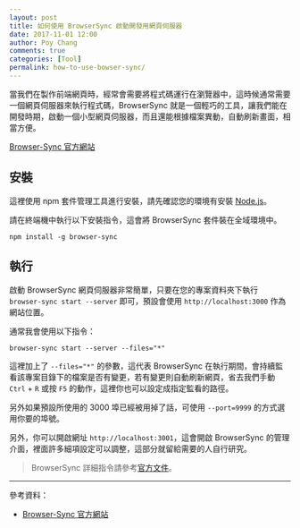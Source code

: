```yaml
---
layout: post
title: 如何使用 BrowserSync 啟動開發用網頁伺服器
date: 2017-11-01 12:00
author: Poy Chang
comments: true
categories: [Tool]
permalink: how-to-use-bowser-sync/
---
```

當我們在製作前端網頁時，經常會需要將程式碼運行在瀏覽器中，這時候通常需要一個網頁伺服器來執行程式碼，BrowserSync 就是一個輕巧的工具，讓我們能在開發時期，啟動一個小型網頁伺服器，而且還能根據檔案異動，自動刷新畫面，相當方便。

[Browser-Sync 官方網站](https://www.browsersync.io/)

## 安裝

這裡使用 npm 套件管理工具進行安裝，請先確認您的環境有安裝 [Node.js](https://nodejs.org/en/)。

請在終端機中執行以下安裝指令，這會將 BrowserSync 套件裝在全域環境中。

```
npm install -g browser-sync
```

## 執行

啟動 BrowserSync 網頁伺服器非常簡單，只要在您的專案資料夾下執行 `browser-sync start --server` 即可，預設會使用 `http://localhost:3000` 作為網站位置。

通常我會使用以下指令：

```
browser-sync start --server --files="*"
```

這裡加上了 `--files="*"` 的參數，這代表 BrowserSync 在執行期間，會持續監看該專案目錄下的檔案是否有變更，若有變更則自動刷新網頁，省去我們手動 `Ctrl` + `R` 或按 `F5` 的動作，這裡你也可以設定成指定監看的路徑。

另外如果預設所使用的 3000 埠已經被用掉了話，可使用 `--port=9999` 的方式選用你要的埠號。

另外，你可以開啟網址 `http://localhost:3001`，這會開啟 BrowserSync 的管理介面，裡面許多細項設定可以調整，這部分就留給需要的人自行研究。

>BrowserSync 詳細指令請參考[官方文件](https://www.browsersync.io/docs/command-line)。

----------

參考資料：

* [Browser-Sync 官方網站](https://www.browsersync.io/)

